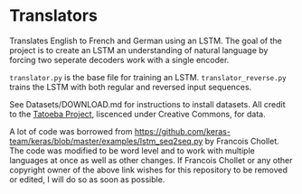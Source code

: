 # Translators
Translates English to French and German using an LSTM.
The goal of the project is to create an LSTM an understanding of natural language by forcing two seperate decoders work with a single encoder.

`translator.py` is the base file for training an LSTM.  `translator_reverse.py` trains the LSTM with both regular and reversed input sequences.

See Datasets/DOWNLOAD.md for instructions to install datasets.
All credit to the [Tatoeba Project](tatoeba.org/home), liscenced under Creative Commons, for data.

A lot of code was borrowed from https://github.com/keras-team/keras/blob/master/examples/lstm_seq2seq.py by Francois Chollet.  The code was modified to be word level and to work with multiple languages at once as well as other changes.  If Francois Chollet or any other copyright owner of the above link wishes for this repository to be removed or edited, I will do so as soon as possible.
